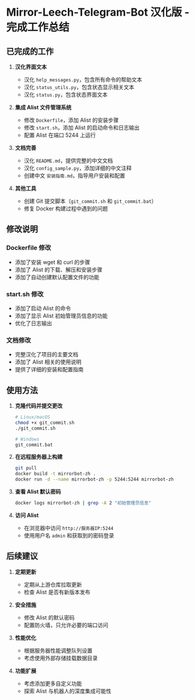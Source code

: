 # Mirror-Leech-Telegram-Bot 汉化版 - 完成工作总结

## 已完成的工作

1. **汉化界面文本**
   - 汉化 `help_messages.py`，包含所有命令的帮助文本
   - 汉化 `status_utils.py`，包含状态显示相关文本
   - 汉化 `status.py`，包含状态界面文本

2. **集成 Alist 文件管理系统**
   - 修改 `Dockerfile`，添加 Alist 的安装步骤
   - 修改 `start.sh`，添加 Alist 的启动命令和日志输出
   - 配置 Alist 在端口 5244 上运行

3. **文档完善**
   - 汉化 `README.md`，提供完整的中文文档
   - 汉化 `config_sample.py`，添加详细的中文注释
   - 创建中文 `安装指南.md`，指导用户安装和配置

4. **其他工具**
   - 创建 Git 提交脚本（`git_commit.sh` 和 `git_commit.bat`）
   - 修复 Docker 构建过程中遇到的问题

## 修改说明

### Dockerfile 修改
- 添加了安装 wget 和 curl 的步骤
- 添加了 Alist 的下载、解压和安装步骤
- 添加了自动创建默认配置文件的功能

### start.sh 修改
- 添加了启动 Alist 的命令
- 添加了显示 Alist 初始管理员信息的功能
- 优化了日志输出

### 文档修改
- 完整汉化了项目的主要文档
- 添加了 Alist 相关的使用说明
- 提供了详细的安装和配置指南

## 使用方法

1. **克隆代码并提交更改**
   ```bash
   # Linux/macOS
   chmod +x git_commit.sh
   ./git_commit.sh
   
   # Windows
   git_commit.bat
   ```

2. **在远程服务器上构建**
   ```bash
   git pull
   docker build -t mirrorbot-zh .
   docker run -d --name mirrorbot-zh -p 5244:5244 mirrorbot-zh
   ```

3. **查看 Alist 默认密码**
   ```bash
   docker logs mirrorbot-zh | grep -A 2 "初始管理员信息"
   ```

4. **访问 Alist**
   - 在浏览器中访问 `http://服务器IP:5244`
   - 使用用户名 `admin` 和获取到的密码登录

## 后续建议

1. **定期更新**
   - 定期从上游仓库拉取更新
   - 检查 Alist 是否有新版本发布

2. **安全措施**
   - 修改 Alist 的默认密码
   - 配置防火墙，只允许必要的端口访问

3. **性能优化**
   - 根据服务器性能调整队列设置
   - 考虑使用外部存储挂载数据目录

4. **功能扩展**
   - 考虑添加更多自定义功能
   - 探索 Alist 与机器人的深度集成可能性
